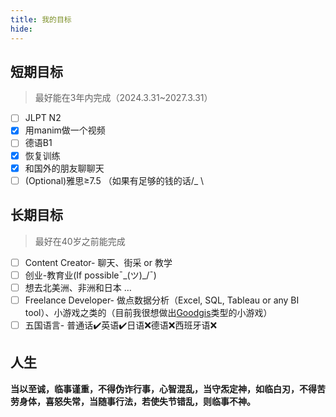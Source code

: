 ```yaml
---
title: 我的目标
hide:
---
```

<!-- </p><h1 id="01" name="01"><strong>01</strong></h1><p>  -->

## 短期目标  
>最好能在3年内完成（2024.3.31~2027.3.31）

<!-- - [x] 学法硕非法 -->
- [ ] JLPT N2
- [x] 用manim做一个视频
- [ ] 德语B1
- [x] 恢复训练
- [x] 和国外的朋友聊聊天
- [ ] (Optional)雅思≥7.5 （如果有足够的钱的话/_ \

<!-- ***
</p><h1 id="01" name="02"><strong>02</strong></h1><p>   -->

## 长期目标
>最好在40岁之前能完成

<!-- - [ ] 律师(求求你给我个offer吧，我什么都会做的╥﹏╥:material-information-outline:{ title="（soyorin音" }) -->
- [ ] Content Creator- 聊天、街采 or 教学
- [ ] 创业-教育业(If possible¯\_(ツ)_/¯) 
- [ ] 想去北美洲、非洲和日本 $\dots$
- [ ] Freelance Developer- 做点数据分析（Excel, SQL, Tableau or any BI tool）、小游戏之类的（目前我很想做出[Goodgis](https://www.youtube.com/@Goodgis)类型的小游戏）
- [ ] 五国语言- 普通话✔️英语✔️日语❌德语❌西班牙语❌
<!-- - [ ] 恋爱$\rightarrow$结婚
- [ ] 陪家人四处溜达 -->

<!-- ***
</p><h1 id="01" name="03"><strong>03</strong></h1><p> -->

## 人生
**当以至诚，临事谨重，不得伪诈行事，心智混乱，当守炁定神，如临白刃，不得苦劳身体，喜怒失常，当随事行法，若使失节错乱，则临事不神。**
